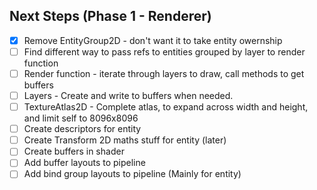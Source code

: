 ## Next Steps (Phase 1 - Renderer)
- [x] Remove EntityGroup2D - don't want it to take entity owernship
- [ ] Find different way to pass refs to entities grouped by layer to render function
- [ ] Render function - iterate through layers to draw, call methods to get buffers
- [ ] Layers - Create and write to buffers when needed.
- [ ] TextureAtlas2D - Complete atlas, to expand across width and height, and limit self to 8096x8096
- [ ] Create descriptors for entity
- [ ] Create Transform 2D maths stuff for entity (later)
- [ ] Create buffers in shader
- [ ] Add buffer layouts to pipeline
- [ ] Add bind group layouts to pipeline (Mainly for entity)
